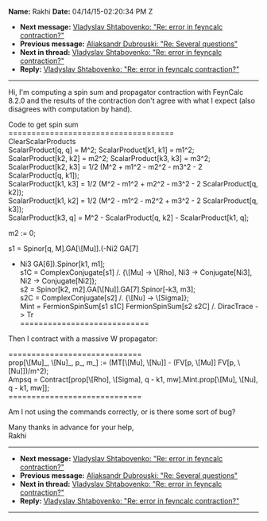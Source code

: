 **Name:** Rakhi
**Date:** 04/14/15-02:20:34 PM Z

  - **Next message:** [Vladyslav Shtabovenko: "Re: error in feyncalc
    contraction?"](0877.html)
  - **Previous message:** [Aliaksandr Dubrouski: "Re: Several
    questions"](0875.html)
  - **Next in thread:** [Vladyslav Shtabovenko: "Re: error in feyncalc
    contraction?"](0877.html)
  - **Reply:** [Vladyslav Shtabovenko: "Re: error in feyncalc
    contraction?"](0877.html)

-----

Hi, I'm computing a spin sum and propagator contraction with FeynCalc
8.2.0 and the results of the contraction don't agree with what I expect
(also disagrees with computation by hand).  

Code to get spin sum  
\====================================  
ClearScalarProducts  
ScalarProduct[q, q] = M^2; ScalarProduct[k1, k1] =
m1^2;  
ScalarProduct[k2, k2] = m2^2; ScalarProduct[k3, k3] =
m3^2;  
ScalarProduct[k2, k3] = 1/2 (M^2 + m1^2 - m2^2 - m3^2 - 2
ScalarProduct[q, k1]);  
ScalarProduct[k1, k3] = 1/2 (M^2 - m1^2 + m2^2 - m3^2 - 2
ScalarProduct[q, k2]);  
ScalarProduct[k1, k2] = 1/2 (M^2 - m1^2 - m2^2 + m3^2 - 2
ScalarProduct[q, k3]);  
ScalarProduct[k3, q] = M^2 - ScalarProduct[q, k2] -
ScalarProduct[k1, q];  

m2 := 0;  

s1 = Spinor[q, M].GA[\\[Mu]].(-Ni2 GA[7]
+ Ni3 GA[6]).Spinor[k1, m1];  
s1C = ComplexConjugate[s1] /. {\\[Mu] -\>
\\[Rho], Ni3 -\> Conjugate[Ni3], Ni2 -\>
Conjugate[Ni2]};  
s2 = Spinor[k2,
m2].GA[\\[Nu]].GA[7].Spinor[-k3,
m3];  
s2C = ComplexConjugate[s2] /. {\\[Nu] -\>
\\[Sigma]};  
Mint = FermionSpinSum[s1 s1C] FermionSpinSum[s2 s2C] /.
DiracTrace -\> Tr  
\============================  

Then I contract with a massive W propagator:  

\=============================  
prop[\\[Mu]\_, \\[Nu]\_, p\_, m\_] :=
(MT[\\[Mu], \\[Nu]] - (FV[p,
\\[Mu]] FV[p, \\[Nu]])/m^2);  
Ampsq = Contract[prop[\\[Rho], \\[Sigma], q -
k1, mw].Mint.prop[\\[Mu], \\[Nu], q - k1,
mw]];  
\=============================  

Am I not using the commands correctly, or is there some sort of bug?  

Many thanks in advance for your help,  
Rakhi  

-----

  - **Next message:** [Vladyslav Shtabovenko: "Re: error in feyncalc
    contraction?"](0877.html)
  - **Previous message:** [Aliaksandr Dubrouski: "Re: Several
    questions"](0875.html)
  - **Next in thread:** [Vladyslav Shtabovenko: "Re: error in feyncalc
    contraction?"](0877.html)
  - **Reply:** [Vladyslav Shtabovenko: "Re: error in feyncalc
    contraction?"](0877.html)

-----

